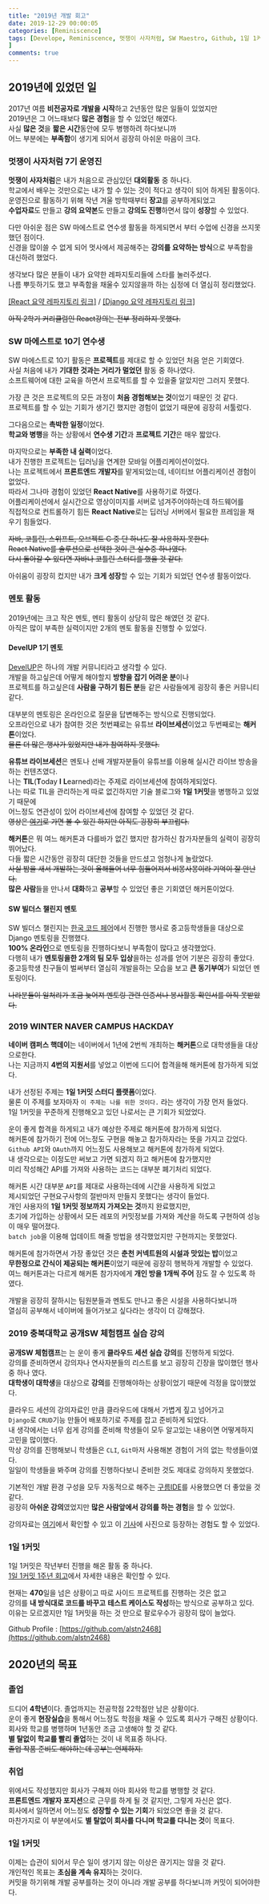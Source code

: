 ```yaml
---
title: "2019년 개발 회고"
date: 2019-12-29 00:00:05
categories: [Reminiscence]
tags: [Develope, Reminiscence, 멋쟁이 사자처럼, SW Maestro, Github, 1일 1커밋, 1 Day 1 Commit
]
comments: true
---
```



## 2019년에 있었던 일

2017년 여름 **비전공자로 개발을 시작**하고 2년동안 많은 일들이 있었지만<br/>
2019년은 그 어느때보다 **많은 경험**을 할 수 있었던 해였다.<br>
사실 **많은 것**을 **짧은 시간**동안에 모두 병행하려 하다보니까<br>
어느 부분에는 **부족함**이 생기게 되어서 굉장히 아쉬운 마음이 크다.<br>

### 멋쟁이 사자처럼 7기 운영진

**멋쟁이 사자처럼**은 내가 처음으로 관심있던 **대외활동** 중 하나다.<br>
학교에서 배우는 것만으로는 내가 할 수 있는 것이 적다고 생각이 되어 하게된 활동이다.<br>
운영진으로 활동하기 위해 작년 겨울 방학때부터 **장고**를 공부하게되었고<br>
**수업자료**도 만들고 **강의 요약본**도 만들고 **강의도 진행**하면서 많이 **성장**할 수 있었다.<br>

다만 아쉬운 점은 SW 마에스트로 연수생 활동을 하게되면서 부터 수업에 신경을 쓰지못했던 점이다.<br>
신경을 많이쓸 수 없게 되어 멋사에서 제공해주는 **강의를 요약하는 방식**으로 부족함을 대신하려 했었다.<br>

생각보다 많은 분들이 내가 요약한 레파지토리들에 스타를 눌러주셨다.<br>
나름 뿌듯하기도 했고 부족함을 채울수 있지않을까 하는 심정에 더 열심히 정리했었다.<br>

[[React 요약 레파지토리 링크]](https://github.com/LikeLionSCH/LikeLion_React_Study_Summary) / [[Django 요약 레파지토리 링크]](https://github.com/LikeLionSCH/LikeLion_Django_Study_Summary)

~~아직 2학기 커리큘럼인 React강의는 전부 정리하지 못했다.~~<br>


### SW 마에스트로 10기 연수생

SW 마에스트로 10기 활동은 **프로젝트**를 제대로 할 수 있었던 처음 얻은 기회였다.<br>
사실 처음에 내가 **기대한 것과는 거리가 멀었던** 활동 중 하나였다.<br>
소프트웨어에 대한 교육을 하면서 프로젝트를 할 수 있을줄 알았지만 그러지 못했다.<br>

가장 큰 것은 프로젝트의 모든 과정이 **처음 경험해보는 것**이었기 때문인 것 같다.<br>
프로젝트를 할 수 있는 기회가 생기긴 했지만 경험이 없었기 때문에 굉장히 서툴렀다.<br>

그다음으로는 **촉박한 일정**이었다.<br>
**학교와 병행**을 하는 상황에서 **연수생 기간**과 **프로젝트 기간**은 매우 짧았다.<br>

마지막으로는 **부족한 내 실력**이었다.<br>
내가 진행한 프로젝트는 딥러닝을 연계한 모바일 어플리케이션이었다.<br>
나는 프로젝트에서 **프론트엔드 개발자**를 맡게되었는데, 네이티브 어플리케이션 경험이 없었다.<br>
따라서 그나마 경험이 있었던 **React Native**를 사용하기로 하였다.<br>
어플리케이션에서 실시간으로 영상이미지를 서버로 넘겨주어야하는데 하드웨어를<br> 직접적으로 컨트롤하기 힘든 **React Native**로는 딥러닝 서버에서 필요한 프레임을 채우기 힘들었다.<br>

~~자바, 코틀린, 스위프트, 오브젝트 C 중 단 하나도 잘 사용하지 못한다.~~<br>
~~React Native를 솔루션으로 선택한 것이 큰 실수중 하나였다.~~<br>
~~다시 돌아갈 수 있다면 자바나 코틀린 스터디를 했을 것 같다.~~<br>

아쉬움이 굉장히 컸지만 내가 **크게 성장**할 수 있는 기회가 되었던 연수생 활동이었다.<br>

### 멘토 활동

2019년에는 크고 작은 멘토, 멘티 활동이 상당히 많은 해였던 것 같다.<br>
아직은 많이 부족한 실력이지만 2개의 멘토 활동을 진행할 수 있었다.<br>

#### DevelUP 1기 멘토

[DevelUP](http://develup.kr)은 하나의 개발 커뮤니티라고 생각할 수 있다.<br>
개발을 하고싶은데 어떻게 해야할지 **방향을 잡기 어려운 분**이나<br>
프로젝트를 하고싶은데 **사람을 구하기 힘든 분**들 같은 사람들에게 굉장히 좋은 커뮤니티같다.<br>

대부분의 멘토링은 온라인으로 질문을 답변해주는 방식으로 진행되었다.<br>
오프라인으로 내가 참여한 것은 첫번쨰로는 유튜브 **라이브세션**이었고 두번째로는 **해커톤**이었다.<br>
~~물론 더 많은 행사가 있었지만 내가 참여하지 못했다.~~<br>

**유튜브 라이브세션**은 멘토나 선배 개발자분들이 유튜브를 이용해 실시간 라이브 방송을 하는 컨텐츠였다.<br>
나는 **TIL**(**T**oday **I** **L**earned)라는 주제로 라이브세션에 참여하게되었다.<br>
나는 따로 TIL을 관리하는게 따로 없긴하지만 기술 블로그와 **1일 1커밋**을 병행하고 있었기 때문에<br>
어느정도 연관성이 있어 라이브세션에 참여할 수 있었던 것 같다.<br>
~~영상은 [여기](https://www.youtube.com/watch?v=fJdUHsoLeFU&t=869s)로 가면 볼 수 있긴 하지만 아직도 굉장히 부끄럽다.~~<br>

**해커톤**은 뭐 여느 해커톤과 다를바가 없긴 했지만 참가하신 참가자분들의 실력이 굉장히 뛰어났다.<br>
다들 짧은 시간동안 굉장히 대단한 것들을 만드셨고 엄청나게 놀랐었다.<br>
~~사실 밤을 새서 개발하는 것이 올해들어 너무 힘들어져서 비몽사몽이라 기억이 잘 안난다.~~<br>
**많은 사람**들을 만나서 **대화**하고 **공부**할 수 있었던 좋은 기회였던 해커톤이었다.<br>

#### SW 빌더스 챌린지 멘토

SW 빌더스 챌린지는 [한국 코드 페어](https://koreacodefair.kr)에서 진행한 행사로 중고등학생들을 대상으로 Django 멘토링을 진행했다.<br>
**100% 온라인**으로 멘토링을 진행하다보니 부족함이 많다고 생각했었다.<br>
다행히 내가 **멘토링을한 2개의 팀 모두 입상**을하는 성과를 얻어 기분은 굉장히 좋았다.<br>
중고등학생 친구들이 벌써부터 열심히 개발을하는 모습을 보고 **큰 동기부여**가 되었던 멘토링이다.<br>

~~나라분들이 일처리가 조금 늦어져 멘토링 관련 인증서나 봉사활동 확인서를 아직 못받았다.~~

### 2019 WINTER NAVER CAMPUS HACKDAY

**네이버 캠퍼스 핵데이**는 네이버에서 1년에 2번씩 개최하는 **해커톤**으로 대학생들을 대상으로한다.<br>
나는 지금까지 **4번의 지원서**를 넣었고 이번에 드디어 합격을해 해커톤에 참가하게 되었다.<br>

내가 선정된 주제는 **1일 1커밋 스터디 플랫폼**이었다.<br>
물론 이 주제를 보자마자 `이 주제는 나를 위한 것이다.` 라는 생각이 가장 먼저 들었다.<br>
1일 1커밋을 꾸준하게 진행해오고 있던 나로서는 큰 기회가 되었었다.<br>

운이 좋게 합격을 하게되고 내가 예상한 주제로 해커톤에 참가하게 되었다.<br>
해커톤에 참가하기 전에 어느정도 구현을 해놓고 참가하자라는 뜻을 가지고 갔었다.<br>
`Github API`와 `OAuth`까지 어느정도 사용해보고 해커톤에 참가하게 되었다.<br>
내 생각으로는 이정도만 써보고 가면 되겠지 하고 해커톤에 참가했지만<br>
미리 작성해간 API를 가져와 사용하는 코드는 대부분 폐기처리 되었다.<br>

해커톤 시간 대부분 `API`를 제대로 사용하는데에 시간을 사용하게 되었고<br>
제시되었던 구현요구사항의 절반마저 만들지 못했다는 생각이 들었다.<br>
개인 사용자의 **1일 1커밋 정보까지 가져오는 것**까지 완료했지만,<br>
초기에 가입하는 상황에서 모든 레포의 커밋정보를 가져와 계산을 하도록 구현하여 성능이 매우 떨어졌다.<br>
`batch job`을 이용해 업데이트 해줄 방법을 생각했었지만 구현까지는 못했었다.<br>

해커톤에 참가하면서 가장 좋았던 것은 **춘천 커넥트원의 시설과 맛있는 밥**이었고<br>
**무한정으로 간식이 제공되는 해커톤**이었기 때문에 굉장히 행복하게 개발할 수 있었다.<br>
여느 해커톤과는 다르게 해커톤 참가자에게 **개인 방을 1개씩 주어** 잠도 잘 수 있도록 하였다.<br>

개발을 굉장히 잘하시는 팀원분들과 멘토도 만나고 좋은 시설을 사용하다보니까<br>
열심히 공부해서 네이버에 들어가보고 싶다라는 생각이 더 강해졌다.<br>

### 2019 충북대학교 공개SW 체험캠프 실습 강의

**공개SW 체험캠프**는 는 운이 좋게 **클라우드 세션 실습 강의**를 진행하게 되었다.<br>
강의를 준비하면서 강의자나 연사자분들의 리스트를 보고 굉장히 긴장을 많이했던 행사 중 하나 였다.<br>
**대학생이 대학생**을 대상으로 **강의**를 진행해야하는 상황이었기 때문에 걱정을 많이했었다.<br>

클라우드 세션의 강의자료인 만큼 클라우드에 대해서 가볍게 짚고 넘어가고<br>
`Django`로 `CRUD`기능 만들어 배포하기로 주제를 잡고 준비하게 되었다.<br>
내 생각에서는 너무 쉽게 강의를 준비해 학생들이 모두 알고있는 내용이면 어떻게하지 고민을 많이했다.<br>
막상 강의를 진행해보니 학생들은 `CLI`, `Git`마저 사용해본 경험이 거의 없는 학생들이였다.<br>
일일이 학생들을 봐주며 강의를 진행하다보니 준비한 것도 제대로 강의하지 못했었다.<br>

기본적인 개발 환경 구성을 모두 자동적으로 해주는 [구름IDE](https://ide.goorm.io)를 사용했으면 더 좋았을 것 같다.<br>
굉장히 **아쉬운 강의**였었지만 **많은 사람앞에서 강의를 하는 경험**을 할 수 있었다.<br>

강의자료는 [여기](https://www.slideshare.net/MinsuKim119/sw-189258311)에서 확인할 수 있고 이 [기사](http://www.cbiz.kr/news/articleView.html?idxno=17491)에 사진으로 등장하는 경험도 할 수 있었다.<br>

### 1일 1커밋

1일 1커밋은 작년부터 진행을 해온 활동 중 하나다.<br>
[1일 1커밋 1주년 회고](https://alstn2468.github.io/2019/OneDayOneComitOneYear/)에서 자세한 내용은 확인할 수 있다.<br>

현재는 **470**일을 넘은 상황이고 따로 사이드 프로젝트를 진행하는 것은 없고<br>
강의를 **내 방식대로 코드를 바꾸고** **테스트 케이스도 작성**하는 방식으로 공부하고 있다.<br>
이유는 모르겠지만 1일 1커밋을 하는 것 만으로 팔로우수가 굉장히 많이 늘었다.<br>

Github Profile : [https://github.com/alstn2468](https://github.com/alstn2468)<br>

## 2020년의 목표

### 졸업

드디어 **4학년**이다. 졸업까지는 전공학점 22학점만 남은 상황이다.<br>
운이 좋게 **현장실습**을 통해서 어느정도 학점을 채울 수 있도록 회사가 구해진 상황이다.<br>
회사와 학교를 병행하며 1년동안 조금 고생해야 할 것 같다.<br>
**별 탈없이 학교를 빨리 졸업**하는 것이 내 목표중 하나다.<br>
~~졸업 작품 준비도 해야하는데 공부는 언제하지.~~

### 취업

위에서도 작성했지만 회사가 구해져 아마 회사와 학교를 병행할 것 같다.<br>
**프론트엔드 개발자 포지션**으로 근무를 하게 될 것 같지만, 그렇게 자신은 없다.<br>
회사에서 일하면서 어느정도 **성장할 수 있는 기회**가 되었으면 좋을 것 같다.<br>
마찬가지로 이 부분에서도 **별 탈없이 회사를 다니며 학교를 다니는 것**이 목표다.<br>

### 1일 1커밋

이제는 습관이 되어서 무슨 일이 생기지 않는 이상은 끊기지는 않을 것 같다.<br>
개인적인 목표는 **초심을 계속 유지**하는 것이다.<br>
커밋을 하기위해 개발 공부를하는 것이 아니라 개발 공부를 하다보니까 커밋이 되어야한다.<br>
